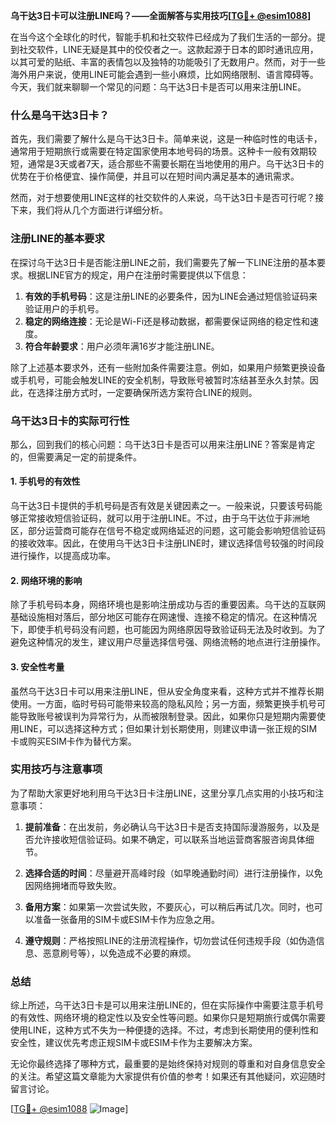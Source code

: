 **乌干达3日卡可以注册LINE吗？——全面解答与实用技巧[[TG💪+ @esim1088](https://t.me/s/esim1088)]**

在当今这个全球化的时代，智能手机和社交软件已经成为了我们生活的一部分。提到社交软件，LINE无疑是其中的佼佼者之一。这款起源于日本的即时通讯应用，以其可爱的贴纸、丰富的表情包以及独特的功能吸引了无数用户。然而，对于一些海外用户来说，使用LINE可能会遇到一些小麻烦，比如网络限制、语言障碍等。今天，我们就来聊聊一个常见的问题：乌干达3日卡是否可以用来注册LINE。

### 什么是乌干达3日卡？

首先，我们需要了解什么是乌干达3日卡。简单来说，这是一种临时性的电话卡，通常用于短期旅行或需要在特定国家使用本地号码的场景。这种卡一般有效期较短，通常是3天或者7天，适合那些不需要长期在当地使用的用户。乌干达3日卡的优势在于价格便宜、操作简便，并且可以在短时间内满足基本的通讯需求。

然而，对于想要使用LINE这样的社交软件的人来说，乌干达3日卡是否可行呢？接下来，我们将从几个方面进行详细分析。

### 注册LINE的基本要求

在探讨乌干达3日卡是否能注册LINE之前，我们需要先了解一下LINE注册的基本要求。根据LINE官方的规定，用户在注册时需要提供以下信息：

1. **有效的手机号码**：这是注册LINE的必要条件，因为LINE会通过短信验证码来验证用户的手机号。
2. **稳定的网络连接**：无论是Wi-Fi还是移动数据，都需要保证网络的稳定性和速度。
3. **符合年龄要求**：用户必须年满16岁才能注册LINE。

除了上述基本要求外，还有一些附加条件需要注意。例如，如果用户频繁更换设备或手机号，可能会触发LINE的安全机制，导致账号被暂时冻结甚至永久封禁。因此，在选择注册方式时，一定要确保所选方案符合LINE的规则。

### 乌干达3日卡的实际可行性

那么，回到我们的核心问题：乌干达3日卡是否可以用来注册LINE？答案是肯定的，但需要满足一定的前提条件。

#### 1. 手机号的有效性

乌干达3日卡提供的手机号码是否有效是关键因素之一。一般来说，只要该号码能够正常接收短信验证码，就可以用于注册LINE。不过，由于乌干达位于非洲地区，部分运营商可能存在信号不稳定或网络延迟的问题，这可能会影响短信验证码的接收效率。因此，在使用乌干达3日卡注册LINE时，建议选择信号较强的时间段进行操作，以提高成功率。

#### 2. 网络环境的影响

除了手机号码本身，网络环境也是影响注册成功与否的重要因素。乌干达的互联网基础设施相对落后，部分地区可能存在网速慢、连接不稳定的情况。在这种情况下，即使手机号码没有问题，也可能因为网络原因导致验证码无法及时收到。为了避免这种情况的发生，建议用户尽量选择信号强、网络流畅的地点进行注册操作。

#### 3. 安全性考量

虽然乌干达3日卡可以用来注册LINE，但从安全角度来看，这种方式并不推荐长期使用。一方面，临时号码可能带来较高的隐私风险；另一方面，频繁更换手机号可能导致账号被误判为异常行为，从而被限制登录。因此，如果你只是短期内需要使用LINE，可以选择这种方式；但如果计划长期使用，则建议申请一张正规的SIM卡或购买ESIM卡作为替代方案。

### 实用技巧与注意事项

为了帮助大家更好地利用乌干达3日卡注册LINE，这里分享几点实用的小技巧和注意事项：

1. **提前准备**：在出发前，务必确认乌干达3日卡是否支持国际漫游服务，以及是否允许接收短信验证码。如果不确定，可以联系当地运营商客服咨询具体细节。
   
2. **选择合适的时间**：尽量避开高峰时段（如早晚通勤时间）进行注册操作，以免因网络拥堵而导致失败。

3. **备用方案**：如果第一次尝试失败，不要灰心，可以稍后再试几次。同时，也可以准备一张备用的SIM卡或ESIM卡作为应急之用。

4. **遵守规则**：严格按照LINE的注册流程操作，切勿尝试任何违规手段（如伪造信息、恶意刷号等），以免造成不必要的麻烦。

### 总结

综上所述，乌干达3日卡是可以用来注册LINE的，但在实际操作中需要注意手机号的有效性、网络环境的稳定性以及安全性等问题。如果你只是短期旅行或偶尔需要使用LINE，这种方式不失为一种便捷的选择。不过，考虑到长期使用的便利性和安全性，建议优先考虑正规SIM卡或ESIM卡作为主要解决方案。

无论你最终选择了哪种方式，最重要的是始终保持对规则的尊重和对自身信息安全的关注。希望这篇文章能为大家提供有价值的参考！如果还有其他疑问，欢迎随时留言讨论。

[[TG💪+ @esim1088](https://t.me/s/esim1088) ![Image](https://i.postimg.cc/4NQfJmqS/Snipaste-2025-05-13-00-14-12.png)]
